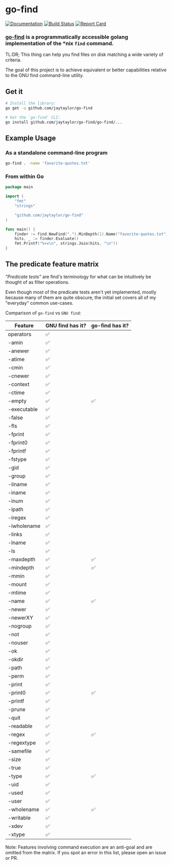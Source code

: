 # go-find

[![Documentation](https://godoc.org/github.com/jaytaylor/go-find?status.svg)](https://godoc.org/github.com/jaytaylor/go-find)
[![Build Status](https://travis-ci.org/jaytaylor/go-find.svg)](https://travis-ci.org/jaytaylor/go-find)
[![Report Card](https://goreportcard.com/badge/jaytaylor/go-find)](https://goreportcard.com/report/jaytaylor/go-find)

### [go-find](https://github.com/jaytaylor/go-find) is a programmatically accessible golang implementation of the *nix `find` command.

TL:DR; This thing can help you find files on disk matching a wide variety of criteria.

The goal of this project is to achieve equivalent or better capabilities
relative to the GNU find command-line utility.

## Get it 

```bash
# Install the library:
go get -u github.com/jaytaylor/go-find

# Get the `go-find' CLI:
go install github.com/jaytaylor/go-find/go-find/...
```

## Example Usage

### As a standalone command-line program

```bash
go-find . -name 'favorite-quotes.txt'
```

### From within Go

```go
package main

import (
	"fmt"
	"strings"

	"github.com/jaytaylor/go-find"
)

func main() {
	finder := find.NewFind(".").MinDepth(1).Name("favorite-quotes.txt")
	hits, _ := finder.Evaluate()
	fmt.Printf("%+v\n", strings.Join(hits, "\n"))
}
```

## The predicate feature matrix

_"Predicate tests"_ are find's terminology for what can be intuitively be thought
of as filter operations.

Even though most of the predicate tests aren't yet implemented, mostly because
many of them are quite obscure, the initial set covers all of  my "everyday"
common use-cases.

Comparison of `go-find` vs `GNU find`:

| Feature     | GNU find has it? | go-find has it? |
| ----------- | ---------------- | --------------- |
| operators   | ✅                |                   | 
| -amin       | ✅                |                   |
| -anewer     | ✅                |                   |
| -atime      | ✅                |                   |
| -cmin       | ✅                |                   |
| -cnewer     | ✅                |                   |
| -context    | ✅                |                   |
| -ctime      | ✅                |                   |
| -empty      | ✅                | ✅                 |
| -executable | ✅                |                   |
| -false      | ✅                |                   |
| -fls        | ✅                |                   |
| -fprint     | ✅                |                   |
| -fprint0    | ✅                |                   |
| -fprintf    | ✅                |                   |
| -fstype     | ✅                |                   |
| -gid        | ✅                |                   |
| -group      | ✅                |                   |
| -ilname     | ✅                |                   |
| -iname      | ✅                |                   |
| -inum       | ✅                |                   |
| -ipath      | ✅                |                   |
| -iregex     | ✅                |                   |
| -iwholename | ✅                |                   |
| -links      | ✅                |                   |
| -lname      | ✅                |                   |
| -ls         | ✅                |                   |
| -maxdepth   | ✅                | ✅                 |
| -mindepth   | ✅                | ✅                 |
| -mmin       | ✅                |                   |
| -mount      | ✅                |                   |
| -mtime      | ✅                |                   |
| -name       | ✅                | ✅                 |
| -newer      | ✅                |                   |
| -newerXY    | ✅                |                   |
| -nogroup    | ✅                |                   |
| -not        | ✅                |                   |
| -nouser     | ✅                |                   |
| -ok         | ✅                |                   |
| -okdir      | ✅                |                   |
| -path       | ✅                |                   |
| -perm       | ✅                |                   |
| -print      | ✅                |                   |
| -print0     | ✅                | ✅                 |
| -printf     | ✅                |                   |
| -prune      | ✅                |                   |
| -quit       | ✅                |                   |
| -readable   | ✅                |                   |
| -regex      | ✅                | ✅                 |
| -regextype  | ✅                |                   |
| -samefile   | ✅                |                   |
| -size       | ✅                |                   |
| -true       | ✅                |                   |
| -type       | ✅                | ✅                 |
| -uid        | ✅                |                   |
| -used       | ✅                |                   |
| -user       | ✅                |                   |
| -wholename  | ✅                | ✅                 |
| -writable   | ✅                |                   |
| -xdev       | ✅                |                   |
| -xtype      | ✅                |                   |

Note: Features involving command execution are an anti-goal and are omitted from the matrix.   If you spot an error in this list, please open an issue or PR.
